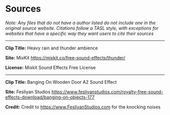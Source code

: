 # Sources
*Note: Any files that do not have a author listed do not include one in the original source website. Citations follow a TASL style, with exceptions for websites that have a specific way they want users to cite their sources*

-------------------------------------------------------------------------------------------------------

**Clip Title:** Heavy rain and thunder ambience

**Site:** MixKit https://mixkit.co/free-sound-effects/thunder/

**License:** Mixkit Sound Effects Free License

----------------------------------------------------------


**Clip Title:** Banging On Wooden Door A2 Sound Effect

**Site:** Fesliyan Studios https://www.fesliyanstudios.com/royalty-free-sound-effects-download/banging-on-objects-177

**Credit:** Credit to https://www.FesliyanStudios.com for the knocking noises



